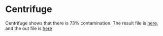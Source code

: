 # Centrifuge

Centrifuge shows that there is 73% contamination. The result file is [here](https://docs.google.com/spreadsheets/d/1UXej1TpQt0CWniMv8EHpsC5AXMeVzUHcoRjtWJMRFyg/edit?usp=sharing), and the out file is [here](https://drive.google.com/file/d/1n3hM8bjpbIJshiQWyWmd1khNG4PfQHnG/view?usp=sharing)
